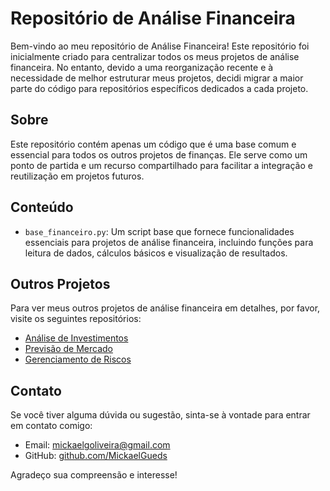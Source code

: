 # Repositório de Análise Financeira

Bem-vindo ao meu repositório de Análise Financeira! Este repositório foi inicialmente criado para centralizar todos os meus projetos de análise financeira. No entanto, devido a uma reorganização recente e à necessidade de melhor estruturar meus projetos, decidi migrar a maior parte do código para repositórios específicos dedicados a cada projeto.

## Sobre

Este repositório contém apenas um código que é uma base comum e essencial para todos os outros projetos de finanças. Ele serve como um ponto de partida e um recurso compartilhado para facilitar a integração e reutilização em projetos futuros.

## Conteúdo

- `base_financeiro.py`: Um script base que fornece funcionalidades essenciais para projetos de análise financeira, incluindo funções para leitura de dados, cálculos básicos e visualização de resultados.

## Outros Projetos

Para ver meus outros projetos de análise financeira em detalhes, por favor, visite os seguintes repositórios:

- [Análise de Investimentos](https://github.com/SeuUsuario/analise-de-investimentos)
- [Previsão de Mercado](https://github.com/SeuUsuario/previsao-de-mercado)
- [Gerenciamento de Riscos](https://github.com/SeuUsuario/gerenciamento-de-riscos)

## Contato

Se você tiver alguma dúvida ou sugestão, sinta-se à vontade para entrar em contato comigo:

- Email: [mickaelgoliveira@gmail.com](mailto:mickaelgoliveira@gmail.com)
- GitHub: [github.com/MickaelGueds](https://github.com/MickaelGueds)

Agradeço sua compreensão e interesse!


